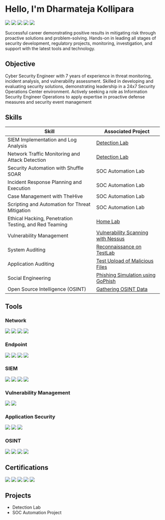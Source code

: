 # Hello, I'm Dharmateja Kollipara
<a href="https://www.linkedin.com/in/dharmateja-cyber/"><img src="https://img.shields.io/badge/-LinkedIn-0072b1?&style=for-the-badge&logo=linkedin&logoColor=white" /></a>
<a href="https://boogeyman57.github.io/about/"><img src="https://img.shields.io/badge/-Portfolio-24292F?&style=for-the-badge&logo=github&logoColor=white" /></a>
<a href="https://infosec.exchange/@boogeyman57"><img src="https://img.shields.io/badge/-Infosec_Exchange-7289DA?&style=for-the-badge&logo=mastodon&logoColor=white" /></a>
<a href="https://medium.com/@dharmatejak73"><img src="https://img.shields.io/badge/-Medium-12100E?&style=for-the-badge&logo=medium&logoColor=white" /></a>
<a href="https://x.com/teja0072"><img src="https://img.shields.io/badge/-X-1DA1F2?&style=for-the-badge&logo=x&logoColor=white" /></a>

Successful career demonstrating positive results in mitigating risk through proactive solutions and problem-solving. Hands-on in leading all stages of security development, regulatory projects, monitoring, investigation, and support with the latest tools and technology.  

## Objective

Cyber Security Engineer with 7 years of experience in threat monitoring, incident analysis, and vulnerability 
assessment. Skilled in developing and evaluating security solutions, demonstrating leadership in a 24x7 Security 
Operations Center environment. Actively seeking a role as Information Security Engineer Operations to apply expertise 
in proactive defense measures and security event management

## Skills

| Skill                                           | Associated Project                               |
|-------------------------------------------------|--------------------------------------------------|
| SIEM Implementation and Log Analysis            | [Detection Lab](https://google.com)              |
| Network Traffic Monitoring and Attack Detection | [Detection Lab](https://google.com)              |
| Security Automation with Shuffle SOAR           | SOC Automation Lab                               |
| Incident Response Planning and Execution        | SOC Automation Lab                               |
| Case Management with TheHive                    | SOC Automation Lab                               |
| Scripting and Automation for Threat Mitigation  | SOC Automation Lab                               |
| Ethical Hacking, Penetration Testing, and Red Teaming | [Home Lab](https://medium.com/@dharmatejak73/home-lab-for-ethical-hacking-90484c6bd33c)|
| Vulnerability Management                        | [Vulnerability Scanning with Nessus](#)          |
| System Auditing                                 | [Reconnaissance on TestLab](#)                   |
| Application Auditing                            | [Test Upload of Malicious Files](#)              |
| Social Engineering                              | [Phishing Simulation using GoPhish](#)           |
| Open Source Intelligence (OSINT)                | [Gathering OSINT Data](#)                        |




## Tools

### Network
<div>
    <img src="https://img.shields.io/badge/-Wireshark-1679A7?&style=for-the-badge&logo=Wireshark&logoColor=white" />
    <img src="https://img.shields.io/badge/-Nmap-4682B4?&style=for-the-badge&logo=nmap&logoColor=white" />
    <img src="https://img.shields.io/badge/-Suricata-EF3B2D?&style=for-the-badge&logo=Suricata&logoColor=white" />
    <img src="https://img.shields.io/badge/-Zeek-777BB4?&style=for-the-badge&logo=zeek&logoColor=white" />
</div>


### Endpoint
<div>
    <img src="https://img.shields.io/badge/-Microsoft_Defender_for_Endpoint-00A4EF?&style=for-the-badge&logo=Microsoft&logoColor=white" />
    <img src="https://img.shields.io/badge/-Velociraptor-4B275F?&style=for-the-badge&logo=Velociraptor&logoColor=white" />
    <img src="https://img.shields.io/badge/-CrowdStrike-F80000?&style=for-the-badge&logo=Falcon&logoColor=white" />
    <img src="https://img.shields.io/badge/-Sysmon-333333?&style=for-the-badge&logo=Windows&logoColor=white" />
</div>


### SIEM
<div>
    <img src="https://img.shields.io/badge/-Microsoft_Sentinel-0078D4?&style=for-the-badge&logo=Microsoft&logoColor=white" />
    <img src="https://img.shields.io/badge/-Splunk-000000?&style=for-the-badge&logo=Splunk&logoColor=white" />
    <img src="https://img.shields.io/badge/-Elastic-005571?&style=for-the-badge&logo=Elastic&logoColor=white" />
    <img src="https://img.shields.io/badge/-Graylog-00A2C7?&style=for-the-badge&logo=Graylog&logoColor=white" />
</div>

### Vulnerability Management
<div>
    <img src="https://img.shields.io/badge/-Nessus-0679A1?&style=for-the-badge&logo=Tenable&logoColor=white" />
    <img src="https://img.shields.io/badge/-OpenVAS-28A745?&style=for-the-badge&logo=openvas&logoColor=white" />
</div>

### Application Security
<div>
    <img src="https://img.shields.io/badge/-Burp_Suite-FF5722?&style=for-the-badge&logo=burpsuite&logoColor=white" />
    <img src="https://img.shields.io/badge/-OWASP-000000?&style=for-the-badge&logo=owasp&logoColor=white" />
    <img src="https://img.shields.io/badge/-ZAP-FF4B4B?&style=for-the-badge&logo=owaspzap&logoColor=white" />
</div>

### OSINT
<div>
    <img src="https://img.shields.io/badge/-Maltego-1679A7?&style=for-the-badge&logo=maltego&logoColor=white" />
    <img src="https://img.shields.io/badge/-Shodan-FF0000?&style=for-the-badge&logo=shodan&logoColor=white" />
    <img src="https://img.shields.io/badge/-Recon--ng-5C2D91?&style=for-the-badge&logo=python&logoColor=white" />
    <img src="https://img.shields.io/badge/-The_Harvester-FF5733?&style=for-the-badge&logo=linux&logoColor=white" />
</div>

## Certifications
<div>
    <img src="https://img.shields.io/badge/-Security%2B-FF0000?&style=for-the-badge&logo=CompTIA&logoColor=white" />
    <img src="https://img.shields.io/badge/-CySA%2B-FF0000?&style=for-the-badge&logo=CompTIA&logoColor=white" />
    <img src="https://img.shields.io/badge/-CCNA-1BA0D7?&style=for-the-badge&logo=Cisco&logoColor=white" />
    <img src="https://img.shields.io/badge/-ISC2_CC-00AAFF?&style=for-the-badge&logo=ISC2&logoColor=white" />
    <img src="https://img.shields.io/badge/-Certified_AppSec_Practitioner-005571?&style=for-the-badge&logo=OWASP&logoColor=white" />
</div>


## Projects
- Detection Lab
- SOC Automation Project
